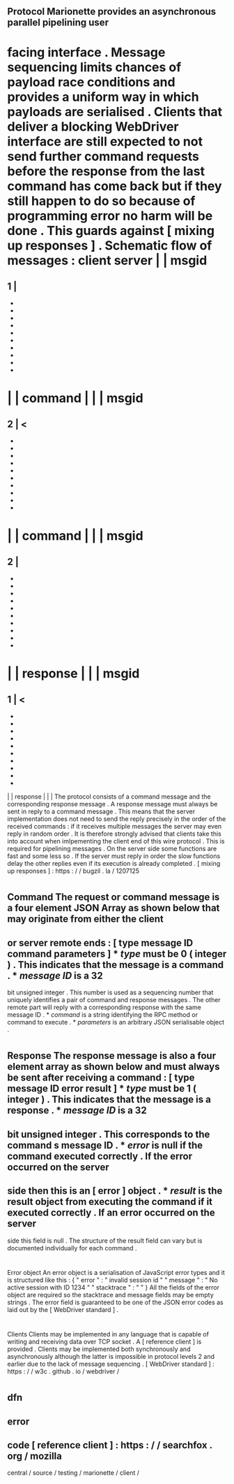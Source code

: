 #
Protocol
Marionette
provides
an
asynchronous
parallel
pipelining
user
-
facing
interface
.
Message
sequencing
limits
chances
of
payload
race
conditions
and
provides
a
uniform
way
in
which
payloads
are
serialised
.
Clients
that
deliver
a
blocking
WebDriver
interface
are
still
expected
to
not
send
further
command
requests
before
the
response
from
the
last
command
has
come
back
but
if
they
still
happen
to
do
so
because
of
programming
error
no
harm
will
be
done
.
This
guards
against
[
mixing
up
responses
]
.
Schematic
flow
of
messages
:
client
server
|
|
msgid
=
1
|
-
-
-
-
-
-
-
-
-
-
-
>
|
|
command
|
|
|
msgid
=
2
|
<
-
-
-
-
-
-
-
-
-
-
-
|
|
command
|
|
|
msgid
=
2
|
-
-
-
-
-
-
-
-
-
-
-
>
|
|
response
|
|
|
msgid
=
1
|
<
-
-
-
-
-
-
-
-
-
-
-
|
|
response
|
|
|
The
protocol
consists
of
a
command
message
and
the
corresponding
response
message
.
A
response
message
must
always
be
sent
in
reply
to
a
command
message
.
This
means
that
the
server
implementation
does
not
need
to
send
the
reply
precisely
in
the
order
of
the
received
commands
:
if
it
receives
multiple
messages
the
server
may
even
reply
in
random
order
.
It
is
therefore
strongly
advised
that
clients
take
this
into
account
when
imlpementing
the
client
end
of
this
wire
protocol
.
This
is
required
for
pipelining
messages
.
On
the
server
side
some
functions
are
fast
and
some
less
so
.
If
the
server
must
reply
in
order
the
slow
functions
delay
the
other
replies
even
if
its
execution
is
already
completed
.
[
mixing
up
responses
]
:
https
:
/
/
bugzil
.
la
/
1207125
#
#
Command
The
request
or
command
message
is
a
four
element
JSON
Array
as
shown
below
that
may
originate
from
either
the
client
-
or
server
remote
ends
:
[
type
message
ID
command
parameters
]
*
_type_
must
be
0
(
integer
)
.
This
indicates
that
the
message
is
a
command
.
*
_message
ID_
is
a
32
-
bit
unsigned
integer
.
This
number
is
used
as
a
sequencing
number
that
uniquely
identifies
a
pair
of
command
and
response
messages
.
The
other
remote
part
will
reply
with
a
corresponding
response
with
the
same
message
ID
.
*
_command_
is
a
string
identifying
the
RPC
method
or
command
to
execute
.
*
_parameters_
is
an
arbitrary
JSON
serialisable
object
.
#
#
Response
The
response
message
is
also
a
four
element
array
as
shown
below
and
must
always
be
sent
after
receiving
a
command
:
[
type
message
ID
error
result
]
*
_type_
must
be
1
(
integer
)
.
This
indicates
that
the
message
is
a
response
.
*
_message
ID_
is
a
32
-
bit
unsigned
integer
.
This
corresponds
to
the
command
s
message
ID
.
*
_error_
is
null
if
the
command
executed
correctly
.
If
the
error
occurred
on
the
server
-
side
then
this
is
an
[
error
]
object
.
*
_result_
is
the
result
object
from
executing
the
command
if
it
executed
correctly
.
If
an
error
occurred
on
the
server
-
side
this
field
is
null
.
The
structure
of
the
result
field
can
vary
but
is
documented
individually
for
each
command
.
#
#
Error
object
An
error
object
is
a
serialisation
of
JavaScript
error
types
and
it
is
structured
like
this
:
{
"
error
"
:
"
invalid
session
id
"
"
message
"
:
"
No
active
session
with
ID
1234
"
"
stacktrace
"
:
"
"
}
All
the
fields
of
the
error
object
are
required
so
the
stacktrace
and
message
fields
may
be
empty
strings
.
The
error
field
is
guaranteed
to
be
one
of
the
JSON
error
codes
as
laid
out
by
the
[
WebDriver
standard
]
.
#
#
Clients
Clients
may
be
implemented
in
any
language
that
is
capable
of
writing
and
receiving
data
over
TCP
socket
.
A
[
reference
client
]
is
provided
.
Clients
may
be
implemented
both
synchronously
and
asynchronously
although
the
latter
is
impossible
in
protocol
levels
2
and
earlier
due
to
the
lack
of
message
sequencing
.
[
WebDriver
standard
]
:
https
:
/
/
w3c
.
github
.
io
/
webdriver
/
#
dfn
-
error
-
code
[
reference
client
]
:
https
:
/
/
searchfox
.
org
/
mozilla
-
central
/
source
/
testing
/
marionette
/
client
/
